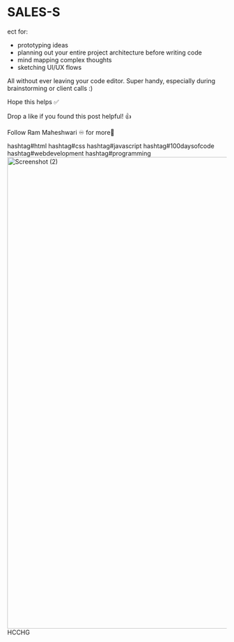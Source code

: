 # SALES-S
ect for:
- prototyping ideas
- planning out your entire project architecture before writing code
- mind mapping complex thoughts
- sketching UI/UX flows

All without ever leaving your code editor. Super handy, especially during brainstorming or client calls :)

Hope this helps ✅

Drop a like if you found this post helpful! 👍

Follow Ram Maheshwari ♾️ for more💎 

hashtag#html hashtag#css hashtag#javascript hashtag#100daysofcode hashtag#webdevelopment hashtag#programming
<img width="1920" height="1080" alt="Screenshot (2)" src="https://github.com/user-attachments/assets/012e07e5-f1f0-4a36-bdfd-93ff6f79c536" />
HCCHG
